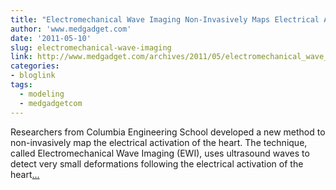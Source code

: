 ```yaml
---
title: "Electromechanical Wave Imaging Non-Invasively Maps Electrical Activation of the Heart"
author: 'www.medgadget.com'
date: '2011-05-10'
slug: electromechanical-wave-imaging
link: http://www.medgadget.com/archives/2011/05/electromechanical_wave_imaging_noninvasively_maps_electrical_activation_of_the_heart.html
categories:
- bloglink
tags:
  - modeling
  - medgadgetcom
---
```


Researchers from Columbia Engineering School developed a new method to non-invasively map the electrical activation of the heart. The technique, called Electromechanical Wave Imaging (EWI), uses ultrasound waves to detect very small deformations following the electrical activation of the heart[... <i class="fas fa-external-link-alt"></i>](http://www.medgadget.com/archives/2011/05/electromechanical_wave_imaging_noninvasively_maps_electrical_activation_of_the_heart.html)

